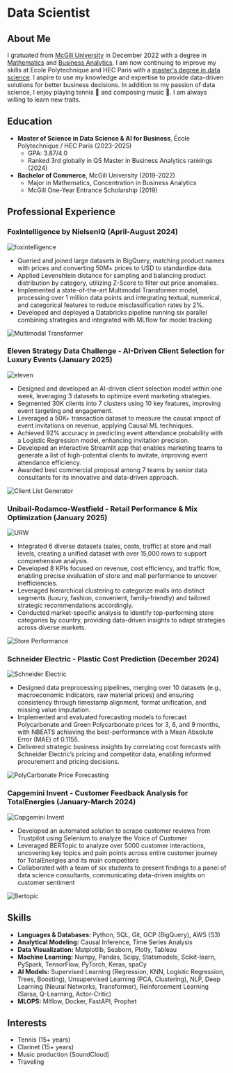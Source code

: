 # Data Scientist

**About Me**
------------

I gratuated from [McGill University](https://www.mcgill.ca/desautels/about/about-desautels/rankings) in December 2022 with a degree in [Mathematics](https://www.mcgill.ca/study/2024-2025/faculties/desautels/undergraduate/programs/bachelor-commerce-bcom-major-mathematics-and-statistics-management) and [Business Analytics](https://www.mcgill.ca/study/2024-2025/faculties/desautels/undergraduate/programs/bachelor-commerce-bcom-concentration-business-analytics). I am now continuing to improve my skills at Ecole Polytechnique and HEC Paris with a [master's degree in data science](https://programmes.polytechnique.edu/en/master/programs/data-science-for-business-joint-degree-with-hec). I aspire to use my knowledge and expertise to provide data-driven solutions for better business decisions. In addition to my passion of data science, I enjoy playing tennis 🎾 and composing music 🎵. I am always willing to learn new traits.

**Education**
------------

* **Master of Science in Data Science & AI for Business**, École Polytechnique / HEC Paris (2023-2025)
	+ GPA: 3.87/4.0
	+ Ranked 3rd globally in QS Master in Business Analytics rankings (2024)
* **Bachelor of Commerce**, McGill University (2019-2022)
	+ Major in Mathematics, Concentration in Business Analytics
	+ McGill One-Year Entrance Scholarship (2019)

**Professional Experience**
-------------------------

### Foxintelligence by NielsenIQ (April-August 2024)

![foxintelligence](docs/foxintelligence_by_nielseniq.png)

* Queried and joined large datasets in BigQuery, matching product names with prices and converting 50M+ prices to USD to standardize data.
* Applied Levenshtein distance for sampling and balancing product distribution by category, utilizing Z-Score to filter out price anomalies.
* Implemented a state-of-the-art Multimodal Transformer model, processing over 1 million data points and integrating textual, numerical, and categorical features to reduce misclassification rates by 2%.
* Developed and deployed a Databricks pipeline running six parallel combining strategies and integrated with MLflow for model tracking

![Multimodal Transformer](docs/multimodal_transformer.png)


### Eleven Strategy Data Challenge - AI-Driven Client Selection for Luxury Events (January 2025) 
![eleven](docs/eleven.png)

* Designed and developed an AI-driven client selection model within one week, leveraging 3 datasets to optimize event marketing strategies.
* Segmented 30K clients into 7 clusters using 10 key features, improving event targeting and engagement.
* Leveraged a 50K+ transaction dataset to measure the causal impact of event invitations on revenue, applying Causal ML techniques.
* Achieved 92% accuracy in predicting event attendance probability with a Logistic Regression model, enhancing invitation precision.
* Developed an interactive Streamlit app that enables marketing teams to generate a list of high-potential clients to invitate, improving event attendance efficiency.
* Awarded best commercial proposal among 7 teams by senior data consultants for its innovative and data-driven approach.

![Client List Generator](docs/streamlit_client_list_generator.png)


### Unibail-Rodamco-Westfield - Retail Performance & Mix Optimization (January 2025) 

![URW](docs/urw.png)

* Integrated 6 diverse datasets (sales, costs, traffic) at store and mall levels, creating a unified dataset with over 15,000 rows to support comprehensive analysis.
* Developed 8 KPIs focused on revenue, cost efficiency, and traffic flow, enabling precise evaluation of store and mall performance to uncover inefficiencies.
* Leveraged hierarchical clustering to categorize malls into distinct segments (luxury, fashion, convenient, family-friendly) and tailored strategic recommendations accordingly.
* Conducted market-specific analysis to identify top-performing store categories by country, providing data-driven insights to adapt strategies across diverse markets.

![Store Performance](docs/store_category_performance.png)

### Schneider Electric - Plastic Cost Prediction (December 2024)

![Schneider Electric](docs/schneider_electric.png)

* Designed data preprocessing pipelines, merging over 10 datasets (e.g., macroeconomic indicators, raw material prices) and ensuring consistency through timestamp alignment, format unification, and missing value imputation.
* Implemented and evaluated forecasting models to forecast Polycarbonate and Green Polycarbonate prices for 3, 6, and 9 months, with NBEATS achieving the best-performance with a Mean Absolute Error (MAE) of 0.1155.
* Delivered strategic business insights by correlating cost forecasts with Schneider Electric’s pricing and competitor data, enabling informed procurement and pricing decisions.

![PolyCarbonate Price Forecasting](docs/schneider_electric_pc_price_forecasting.png)


### Capgemini Invent - Customer Feedback Analysis for TotalEnergies (January-March 2024) 

![Capgemini Invent](docs/capgemini_invent.png)

* Developed an automated solution to scrape customer reviews from Trustpilot using Selenium to analyze the Voice of Customer
* Leveraged BERTopic to analyze over 5000 customer interactions, uncovering key topics and pain points across entire customer journey for TotalEnergies and its main competitors
* Collaborated with a team of six students to present findings to a panel of data science consultants, communicating data-driven insights on customer sentiment

![Bertopic](docs/bertopic_total_energies_reviews.png)

**Skills**
------------------------------
- **Languages & Databases:** Python, SQL, Git, GCP (BigQuery), AWS (S3)
- **Analytical Modeling:** Causal Inference, Time Series Analysis
- **Data Visualization:** Matplotlib, Seaborn, Plotly, Tableau
- **Machine Learning:** Numpy, Pandas, Scipy, Statsmodels, Scikit-learn, PySpark, TensorFlow, PyTorch, Keras, spaCy
- **AI Models:** Supervised Learning (Regression, KNN, Logistic Regression, Trees, Boosting), Unsupervised Learning (PCA, Clustering), NLP, Deep Learning (Neural Networks, Transformer), Reinforcement Learning (Sarsa, Q-Learning, Actor-Critic)
- **MLOPS:** Mlflow, Docker, FastAPI, Prophet

**Interests**
------------------------------

* Tennis (15+ years)
* Clarinet (15+ years)
* Music production (SoundCloud)
* Traveling
